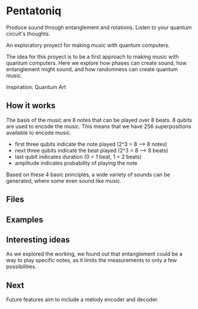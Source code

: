 # Pentatoniq

Produce sound through entanglement and rotations. Listen to your quantum circuit's thoughts.

An exploratory proyect for making music with quantum computers.

The idea for this proyect is to be a first approach to making music with quantum computers. Here we explore how phases can create sound, how entanglement might sound, and how randomness can create quantum music.

Inspiration: Quantum Art

## How it works

The basis of the music are 8 notes that can be played over 8 beats.
8 qubits are used to encode the music.
This means that we have 256 superpositions available to encode music.

- first three qubits indicate the note played (2^3 = 8 --> 8 notes)
- next three qubits indicate the beat played (2^3 = 8 --> 8 beats)
- last qubit indicates duration (0 = 1 beat, 1 = 2 beats)
- amplitude indicates probability of playing the note

Based on these 4 basic principles, a wide variety of sounds can be generated, where some even sound like music.

## Files

## Examples

## Interesting ideas

As we explored the working, we found out that entanglement could be a way to play specific notes, as it limits the measurements to only a few possibilities.

## Next

Future features aim to include a melody encoder and decoder.
